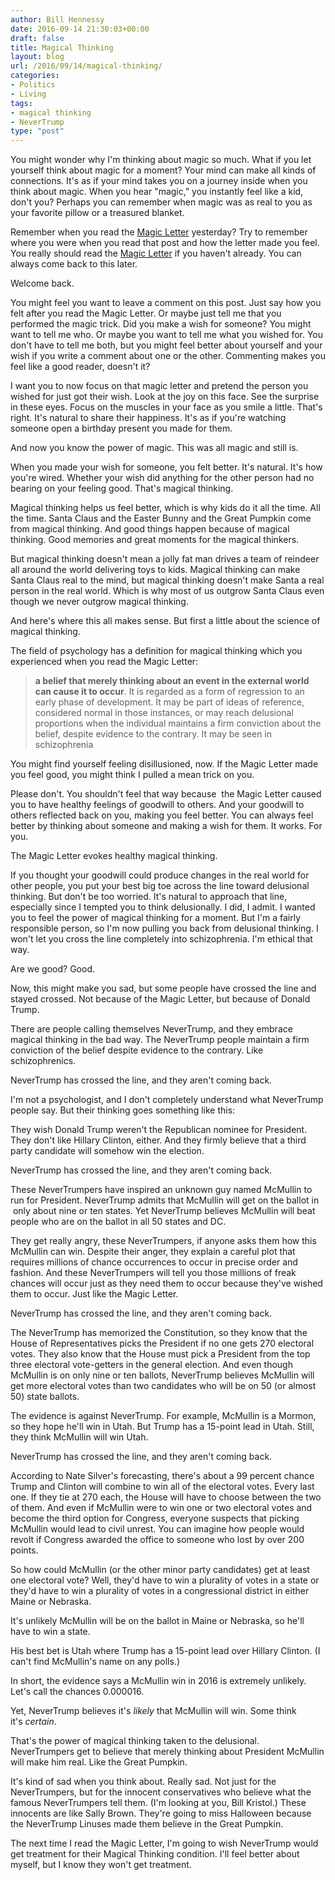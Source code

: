 ```yaml
---
author: Bill Hennessy
date: 2016-09-14 21:30:03+00:00
draft: false
title: Magical Thinking
layout: blog
url: /2016/09/14/magical-thinking/
categories:
- Politics
- Living
tags:
- magical thinking
- NeverTrump
type: "post"
---
```


You might wonder why I'm thinking about magic so much. What if you let yourself think about magic for a moment? Your mind can make all kinds of connections. It's as if your mind takes you on a journey inside when you think about magic. When you hear "magic," you instantly feel like a kid, don't you? Perhaps you can remember when magic was as real to you as your favorite pillow or a treasured blanket.

Remember when you read the [Magic Letter](https://hennessysview.com/2016/09/13/magic-letter/) yesterday? Try to remember where you were when you read that post and how the letter made you feel. You really should read the [Magic Letter](https://hennessysview.com/2016/09/13/magic-letter/) if you haven't already. You can always come back to this later.

Welcome back.

You might feel you want to leave a comment on this post. Just say how you felt after you read the Magic Letter. Or maybe just tell me that you performed the magic trick. Did you make a wish for someone? You might want to tell me who. Or maybe you want to tell me what you wished for. You don't have to tell me both, but you might feel better about yourself and your wish if you write a comment about one or the other. Commenting makes you feel like a good reader, doesn't it?

I want you to now focus on that magic letter and pretend the person you wished for just got their wish. Look at the joy on this face. See the surprise in these eyes. Focus on the muscles in your face as you smile a little. That's right. It's natural to share their happiness. It's as if you're watching someone open a birthday present you made for them.

And now you know the power of magic. This was all magic and still is.

When you made your wish for someone, you felt better. It's natural. It's how you're wired. Whether your wish did anything for the other person had no bearing on your feeling good. That's magical thinking.

Magical thinking helps us feel better, which is why kids do it all the time. All the time. Santa Claus and the Easter Bunny and the Great Pumpkin come from magical thinking. And good things happen because of magical thinking. Good memories and great moments for the magical thinkers.

But magical thinking doesn't mean a jolly fat man drives a team of reindeer all around the world delivering toys to kids. Magical thinking can make Santa Claus real to the mind, but magical thinking doesn't make Santa a real person in the real world. Which is why most of us outgrow Santa Claus even though we never outgrow magical thinking.

And here's where this all makes sense. But first a little about the science of magical thinking.

The field of psychology has a definition for magical thinking which you experienced when you read the Magic Letter:



> **a belief that merely thinking about an event in the external world can cause it to occur**. It is regarded as a form of regression to an early phase of development. It may be part of ideas of reference, considered normal in those instances, or may reach delusional proportions when the individual maintains a firm conviction about the belief, despite evidence to the contrary. It may be seen in schizophrenia



You might find yourself feeling disillusioned, now. If the Magic Letter made you feel good, you might think I pulled a mean trick on you.

Please don't. You shouldn't feel that way because  the Magic Letter caused you to have healthy feelings of goodwill to others. And your goodwill to others reflected back on you, making you feel better. You can always feel better by thinking about someone and making a wish for them. It works. For you.

The Magic Letter evokes healthy magical thinking.

If you thought your goodwill could produce changes in the real world for other people, you put your best big toe across the line toward delusional thinking. But don't be too worried. It's natural to approach that line, especially since I tempted you to think delusionally. I did, I admit. I wanted you to feel the power of magical thinking for a moment. But I'm a fairly responsible person, so I'm now pulling you back from delusional thinking. I won't let you cross the line completely into schizophrenia. I'm ethical that way.

Are we good? Good.

Now, this might make you sad, but some people have crossed the line and stayed crossed. Not because of the Magic Letter, but because of Donald Trump.

There are people calling themselves NeverTrump, and they embrace magical thinking in the bad way. The NeverTrump people maintain a firm conviction of the belief despite evidence to the contrary. Like schizophrenics.

NeverTrump has crossed the line, and they aren't coming back.

I'm not a psychologist, and I don't completely understand what NeverTrump people say. But their thinking goes something like this:

They wish Donald Trump weren't the Republican nominee for President. They don't like Hillary Clinton, either. And they firmly believe that a third party candidate will somehow win the election.

NeverTrump has crossed the line, and they aren't coming back.

These NeverTrumpers have inspired an unknown guy named McMullin to run for President. NeverTrump admits that McMullin will get on the ballot in  only about nine or ten states. Yet NeverTrump believes McMullin will beat people who are on the ballot in all 50 states and DC.

They get really angry, these NeverTrumpers, if anyone asks them how this McMullin can win. Despite their anger, they explain a careful plot that requires millions of chance occurrences to occur in precise order and fashion. And these NeverTrumpers will tell you those millions of freak chances will occur just as they need them to occur because they've wished them to occur. Just like the Magic Letter.

NeverTrump has crossed the line, and they aren't coming back.

The NeverTrump has memorized the Constitution, so they know that the House of Representatives picks the President if no one gets 270 electoral votes. They also know that the House must pick a President from the top three electoral vote-getters in the general election. And even though McMullin is on only nine or ten ballots, NeverTrump believes McMullin will get more electoral votes than two candidates who will be on 50 (or almost 50) state ballots.

The evidence is against NeverTrump. For example, McMullin is a Mormon, so they hope he'll win in Utah. But Trump has a 15-point lead in Utah. Still, they think McMullin will win Utah.

NeverTrump has crossed the line, and they aren't coming back.

According to Nate Silver's forecasting, there's about a 99 percent chance Trump and Clinton will combine to win all of the electoral votes. Every last one. If they tie at 270 each, the House will have to choose between the two of them. And even if McMullin were to win one or two electoral votes and become the third option for Congress, everyone suspects that picking McMullin would lead to civil unrest. You can imagine how people would revolt if Congress awarded the office to someone who lost by over 200 points.

So how could McMullin (or the other minor party candidates) get at least one electoral vote? Well, they'd have to win a plurality of votes in a state or they'd have to win a plurality of votes in a congressional district in either Maine or Nebraska.

It's unlikely McMullin will be on the ballot in Maine or Nebraska, so he'll have to win a state.

His best bet is Utah where Trump has a 15-point lead over Hillary Clinton. (I can't find McMullin's name on any polls.)

In short, the evidence says a McMullin win in 2016 is extremely unlikely. Let's call the chances 0.000016.

Yet, NeverTrump believes it's _likely_ that McMullin will win. Some think it's _certain_.

That's the power of magical thinking taken to the delusional. NeverTrumpers get to believe that merely thinking about President McMullin will make him real. Like the Great Pumpkin.

It's kind of sad when you think about. Really sad. Not just for the NeverTrumpers, but for the innocent conservatives who believe what the famous NeverTrumpers tell them. (I'm looking at you, Bill Kristol.) These innocents are like Sally Brown. They're going to miss Halloween because the NeverTrump Linuses made them believe in the Great Pumpkin.

The next time I read the Magic Letter, I'm going to wish NeverTrump would get treatment for their Magical Thinking condition. I'll feel better about myself, but I know they won't get treatment.
